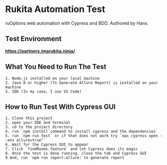 # Rukita Automation Test
ruOptions web automation with Cypress and BDD. Authored by Hans.

## Test Environment
**https://partners.imarukita.ninja/**

## What You Need to Run The Test
```
1. Node.js installed on your local machine
2. Java 8 or higher (To Generate Allure Report) is installed on your machine
3. IDE (In my case, I use VS Code)
```

## How to Run Test With Cypress GUI
```
1. Clone this project
2. open your IDE and terminal
3. cd to the project directory
4. run `npm install`command to install cypress and the dependencies
5. run `npm run test` or if that does not work try `npx cypress open --env allure=true"`
6. Wait for the Cypress GUI to appear
7. Click `findRooms.feature` and let Cypress does its magic
8. Once the test is done running, close the tab and Cypress GUI
9 And, run `npm run report:allure: to generate report
```


